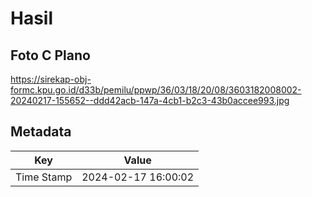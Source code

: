 # Hasil

## Foto C Plano

https://sirekap-obj-formc.kpu.go.id/d33b/pemilu/ppwp/36/03/18/20/08/3603182008002-20240217-155652--ddd42acb-147a-4cb1-b2c3-43b0accee993.jpg


## Metadata

| Key        | Value               |
| ---------- | ------------------- |
| Time Stamp | 2024-02-17 16:00:02 |



